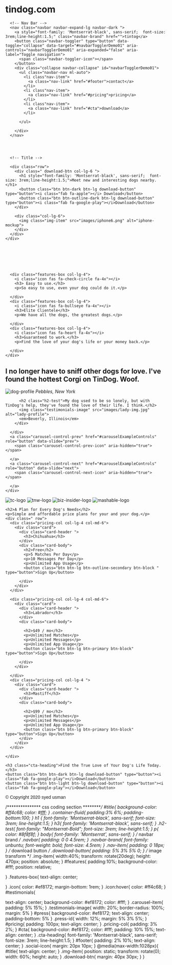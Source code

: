 # tindog.com
<!DOCTYPE html>
<html>

<head>
  <meta charset="utf-8">
  <!-- controls -->
  <title>TinDog</title>
  <script src="https://kit.fontawesome.com/c4471abc45.js" crossorigin="anonymous"></script>
  <link href="https://fonts.googleapis.com/css2?family=Alex+Brush&family=Allura&family=Faustina:wght@500&family=Meie+Script&family=Montserrat:ital,wght@1,600&family=Sacramento&family=Ubuntu:ital@1&display=swap" rel="stylesheet">
  <link rel="stylesheet" href="css/styles.css">
  <link rel="stylesheet" href="https://stackpath.bootstrapcdn.com/bootstrap/4.5.0/css/bootstrap.min.css" integrity="sha384-9aIt2nRpC12Uk9gS9baDl411NQApFmC26EwAOH8WgZl5MYYxFfc+NcPb1dKGj7Sk" crossorigin="anonymous">
  <script src="https://code.jquery.com/jquery-3.5.1.slim.min.js" integrity="sha384-DfXdz2htPH0lsSSs5nCTpuj/zy4C+OGpamoFVy38MVBnE+IbbVYUew+OrCXaRkfj" crossorigin="anonymous"></script>
  <script src="https://cdn.jsdelivr.net/npm/popper.js@1.16.0/dist/umd/popper.min.js" integrity="sha384-Q6E9RHvbIyZFJoft+2mJbHaEWldlvI9IOYy5n3zV9zzTtmI3UksdQRVvoxMfooAo" crossorigin="anonymous"></script>
  <script src="https://stackpath.bootstrapcdn.com/bootstrap/4.5.0/js/bootstrap.min.js" integrity="sha384-OgVRvuATP1z7JjHLkuOU7Xw704+h835Lr+6QL9UvYjZE3Ipu6Tp75j7Bh/kR0JKI" crossorigin="anonymous"></script>
</head>

<body>

  <section id="title">
    <div class="container-fluid" style="padding-bottom:14%" ;font-family:>


      <!-- Nav Bar -->
      <nav class="navbar navbar-expand-lg navbar-dark ">
        <a style="font-family: 'Montserrat-black', sans-serif;  font-size: 3rem;line-height:1.5;" class="navbar-brand" href="">tintog</a>
        <button class="navbar-toggler" type="button" data-toggle="collapse" data-target="#navbarTogglerDemo01" aria-controls="navbarTogglerDemo01" aria-expanded="false" aria-label="Toggle navigation">
          <span class="navbar-toggler-icon"></span>
        </button>
        <div class="collapse navbar-collapse" id="navbarTogglerDemo01">
          <ul class="navbar-nav ml-auto">
            <li class"nav-item">
              <a class="nav-link" href="#footer">contact</a>
            </li>
            <li class"nav-item">
              <a class="nav-link" href="#pricing">pricing</a>
            </li>
            <li class"nav-item">
              <a class="nav-link" href="#cta">download</a>
            </li>

          </ul>

        </div>
      </nav>




      <!-- Title -->

      <div class="row">
        <div class=" download-btn col-lg-6 ">
          <h1 style="font-family: 'Montserrat-black', sans-serif;  font-size: 3rem;line-height:1.5;">Meet new and interesting dogs nearby.</h1>
          <button class="btn btn-dark btn-lg download-button" type="button"><i class="fab fa-apple"></i> Download</button>
          <button class="btn btn-outline-dark btn-lg download-button" type="button"><i class="fab fa-google-play"></i>Download</button>
        </div>

        <div class="col-lg-6">
          <img class="img-item" src="images/iphone6.png" alt="iphone-mockup">
        </div>
      </div>
    </div>
  </section>


  <!-- Features -->

  <section id="features">
    <div class="row">


      <div class="features-box col-lg-4">
        <i class="icon fas fa-check-circle fa-4x"></i>
        <h3> Easy to use.</h3>
        <p>So easy to use, even your dog could do it.</p>

      </div>
      <div class="features-box col-lg-4">
        <i class="icon fas fa-bullseye fa-4x"></i>
        <h3>Elite Clientele</h3>
        <p>We have all the dogs, the greatest dogs.</p>

      </div>
      <div class="features-box col-lg-4">
        <i class="icon fas fa-heart fa-4x"></i>
        <h3>Guaranteed to work.</h3>
        <p>Find the love of your dog's life or your money back.</p>

      </div>
    </div>
  </section>


  <!-- Testimonials -->

  <section id="testimonials">
    <div id="carouselExampleControls" class="carousel slide" data-ride="carousel" data-interval="2000">
      <div class="carousel-inner">
        <div class="carousel-item active">
          <h2 class="h2-test">I no longer have to sniff other dogs for love. I've found the hottest Corgi on TinDog. Woof.</h2>
          <img class="testimonials-image" src="images/dog-img.jpg" alt="dog-profile">
          <em>Pebbles, New York</em>
        </div>
        <div class="carousel-item">

          <h2 class="h2-test">My dog used to be so lonely, but with TinDog's help, they've found the love of their life. I think.</h2>
          <img class="testimonials-image" src="images/lady-img.jpg" alt="lady-profile">
          <em>Beverly, Illinois</em>
        </div>

      </div>
      <a class="carousel-control-prev" href="#carouselExampleControls" role="button" data-slide="prev">
        <span class="carousel-control-prev-icon" aria-hidden="true"></span>

      </a>
      <a class="carousel-control-next" href="#carouselExampleControls" role="button" data-slide="next">
        <span class="carousel-control-next-icon" aria-hidden="true"></span>

      </a>
    </div>



  </section>


  <!-- Press -->

  <section id="press">
    <img class="press-id" src="images/techcrunch.png" alt="tc-logo">
    <img class="press-id" src="images/tnw.png" alt="tnw-logo">
    <img class="press-id" src="images/bizinsider.png" alt="biz-insider-logo">
    <img class="press-id" src="images/mashable.png" alt="mashable-logo">

  </section>


  <!-- Pricing -->

  <section id="pricing">



    <h2>A Plan for Every Dog's Needs</h2>
    <p>Simple and affordable price plans for your and your dog.</p>
    <div class=" row">
      <div class="pricing-col col-lg-4 col-md-6">
        <div class="card">
          <div class="card-header ">
            <h3>Chihuahua</h3>
          </div>
          <div class="card-body">
            <h2>Free</h2>
            <p>5 Matches Per Day</p>
            <p>10 Messages Per Day</p>
            <p>Unlimited App Usage</p>
            <button class="btn btn-lg btn-outline-secondary btn-block " type="button">Sign Up</button>

          </div>
        </div>
      </div>

      <div class="pricing-col col-lg-4 col-md-6">
        <div class="card">
          <div class="card-header ">
            <h3>Labrador</h3>
          </div>
          <div class="card-body">

            <h2>$49 / mo</h2>
            <p>Unlimited Matches</p>
            <p>Unlimited Messages</p>
            <p>Unlimited App Usage</p>
            <button class="btn btn-lg btn-primary btn-block" type="button">Sign Up</button>

          </div>
        </div>

      </div>
      <div class="pricing-col col-lg-4 ">
        <div class="card">
          <div class="card-header ">
            <h3>Mastiff</h3>
          </div>
          <div class="card-body">

            <h2>$99 / mo</h2>
            <p>Unlimited Matches</p>
            <p>Unlimited Messages</p>
            <p>Unlimited App Usage</p>
            <button class="btn btn-lg btn-primary btn-block" type="button">Sign Up</button>
          </div>
        </div>
      </div>

    </div>
  </section>


  <!-- Call to Action -->

  <section id="cta">

    <h3 class="cta-heading">Find the True Love of Your Dog's Life Today.</h3>
    <button class="btn btn-dark btn-lg download-button" type="button"><i class="fab fa-google-play"></i>Download</button>
    <button class="btn btn-light btn-lg download-button" type="button"><i class="fab fa-google-play"></i>Download</button>


  </section>


  <!-- Footer -->

  <footer id="footer">
    <i class="social-icon fab fa-instagram"></i>
    <i class="social-icon fab fa-twitter"></i>
    <i class="social-icon far fa-envelope"></i>
    <i class="social-icon fab fa-whatsapp"></i>
    <p style="  font-family: 'Montserrat-black', sans-serif;">© Copyright 2020 syed usman</p>

  </footer>


</body>

</html>

/***************
css coding section
*********/
#title{
  background-color: #ff4c68;
  color: #fff;
}
.container-fluid{
  padding:3% 6%;
  padding-bottom:100;
}
h1 {
font-family: 'Montserrat-black', sans-serif;
  font-size: 3rem;
  line-height:1.5;
}
h3{
  font-family: 'Montserrat-black', sans-serif;
}
.h2-test{
  font-family: "Montserrat-Bold";
    font-size: 3rem;
    line-height:1.5;
}
p{
  color: #8f8f8f;
}
body{
  font-family: 'Montserrat', sans-serif;
}
/* navbar brand */
.navbar{
  padding: 0 0 4.5rem;
}
.navbar-brand{
  font-family: unbuntu;
  font-weight: bold;
  font-size: 4.5rem;
}
.nav-item{
  padding: 0 18px;
}
/* download button */
.download-button{
  padding: 5% 3% 5% 0;
}
/* image transform */
.img-item{
  width:40%;
  transform: rotate(20deg);
height: 470px;
position: absolute;
}
#features{
  padding:10%;
  background-color: #fff;
  position: relative;


}
.features-box{
  text-align: center;

}
.icon{
  color: #ef8172;
  margin-bottom: 1rem;
}
.icon:hover{
  color: #ff4c68;
}
#testimonials{

text-align: center;
background-color: #ef8172;
color: #fff;
}
.carousel-item{
  padding: 5% 15%;
}
.testimonials-image{
  width: 20%;
  border-radius: 100%;
  margin: 5%
}
#press{
  background-color: #ef8172;
  text-align: center;
  padding-bottom: 5%
}
.press-id{
  width: 12%;
margin: 5% 3% 5%;
}
#pricing{
  padding: 100px;
  text-align: center;
}
.pricing-col{
  padding: 3% 2%;
}
#cta{
 background-color: #ef8172;
 color: #fff;
 padding: 10% 15%;
 text-align: center;
}
.cta-heading{
  font-family: 'Montserrat-black', sans-serif;
    font-size: 3rem;
    line-height:1.5;
}
#footer{
  padding: 2% 10%;
  text-align: center;
}
.social-icon{
  margin: 20px 10px;
}
@media(max-width:1028px){
  #title{
    text-align: center;
  }
.img-item{
  position: static;
  transform: rotate(0);
  width: 60%;
  height: auto;
}
.download-btn{
  margin: 40px 30px;
}
}
